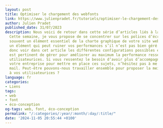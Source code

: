 ```yaml
---
layout: post
title: Optimiser le chargement des webfonts
link: https://www.julienpradet.fr/tutoriels/optimiser-le-chargement-des-fonts
author: Julien Pradet
published_date: 31/07/2023
description: Nous voici de retour dans cette série d’articles liés à la web performance.
  Cette semaine, je vous propose de se concentrer sur les polices d’écriture. C’est
  souvent un élément essentiel de la charte graphique de votre site web. C’est aussi
  un élément qui peut ruiner vos performances s’il n’est pas bien géré. Nous allons
  donc voir dans cet article les différentes configurations possibles et ce qu’il
  est pertinent de gérer pour améliorer au maximum la performance ressentie par vos
  utilisateurices. Si vous ressentez le besoin d’avoir plus d’accompagnement dans
  votre entreprise pour mettre en place ces sujets, n’hésitez pas à me contacter par
  mail. Peut-être pouvons-nous travailler ensemble pour proposer la meilleure expérience
  à vos utilisateurices ?
language: fr
categories:
- Liens
tags:
- web
- font
- éco-conception
og-tags: web, font, éco-conception
permalink: "/:categories/:year/:month/:day/:title/"
date: '2024-11-05 20:55:44 +0100'
---
```

